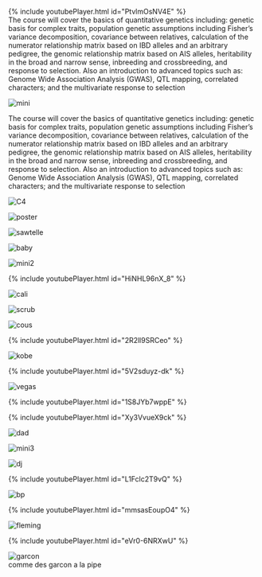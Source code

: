 {% include youtubePlayer.html id="PtvlmOsNV4E" %}
<br>
The course will cover the basics of quantitative genetics including: genetic basis for complex traits, population genetic assumptions including Fisher’s variance decomposition, covariance between relatives, calculation of the numerator relationship matrix based on IBD alleles and an arbitrary pedigree, the genomic relationship matrix based on AIS alleles, heritability in the broad and narrow sense, inbreeding and crossbreeding, and response to selection. Also an introduction to advanced topics such as: Genome Wide Association Analysis (GWAS), QTL mapping, correlated characters; and the multivariate response to selection

![mini](./pics/mini.jpeg)

The course will cover the basics of quantitative genetics including: genetic basis for complex traits, population genetic assumptions including Fisher’s variance decomposition, covariance between relatives, calculation of the numerator relationship matrix based on IBD alleles and an arbitrary pedigree, the genomic relationship matrix based on AIS alleles, heritability in the broad and narrow sense, inbreeding and crossbreeding, and response to selection. Also an introduction to advanced topics such as: Genome Wide Association Analysis (GWAS), QTL mapping, correlated characters; and the multivariate response to selection

![C4](./pics/C4-abstract.png)

![poster](./pics/C4-poster.jpg)

![sawtelle](./pics/sawtelle.jpeg)

![baby](./pics/baby.jpeg)

![mini2](./pics/mini2.jpeg)

{% include youtubePlayer.html id="HiNHL96nX_8" %}<br>

![cali](./pics/cali.jpeg)

![scrub](./pics/scrub.jpeg)

![cous](./pics/cous.jpeg)

{% include youtubePlayer.html id="2R2ll9SRCeo" %}<br>

![kobe](./pics/kobe.jpeg)

{% include youtubePlayer.html id="5V2sduyz-dk" %}<br>

![vegas](./pics/vegas.jpeg)

{% include youtubePlayer.html id="1S8JYb7wppE" %}<br>

{% include youtubePlayer.html id="Xy3VvueX9ck" %}<br>

![dad](./pics/dad.jpeg)

![mini3](./pics/mini3.jpeg)

![dj](./pics/dj.jpeg)

{% include youtubePlayer.html id="L1Fclc2T9vQ" %}<br>

![bp](./pics/bp.jpg)

{% include youtubePlayer.html id="mmsasEoupO4" %}<br>

![fleming](./pics/fleming.jpeg)

{% include youtubePlayer.html id="eVr0-6NRXwU" %}<br>

![garcon](./pics/garcon.jpg)<br>
comme des garcon a la pipe
